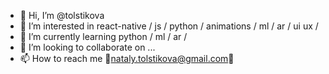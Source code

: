 - 👋 Hi, I’m @tolstikova
- 👀 I’m interested in react-native / js / python / animations / ml / ar / ui ux /
- 🌱 I’m currently learning python / ml / ar /
- 💞️ I’m looking to collaborate on ...
- 📫 How to reach me 📨nataly.tolstikova@gmail.com📨

<!---
tolstikova/tolstikova is a ✨ special ✨ repository because its `README.md` (this file) appears on your GitHub profile.
You can click the Preview link to take a look at your changes.
--->
